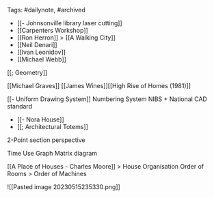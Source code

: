 
Tags: #dailynote, #archived 
- [[- Johnsonville library laser cutting]]
- [[Carpenters Workshop]]
- [[Ron Herron]] > [[A Walking City]]
- [[Neil Denari]]
- [[Ivan Leonidov]]
- [[Michael Webb]]

[[; Geometry]] 

[[Michael Graves]]
[[James Wines]][[High Rise of Homes (1981)]]

[[- Uniform Drawing System]]
Numbering System NIBS + National CAD standard

- [[- Nora House]]
- [[; Architectural Totems]]

2-Point section perspective

Time Use Graph
Matrix diagram

[[A Place of Houses - Charles Moore]] > House Organisation
Order of Rooms > Order of Machines

![[Pasted image 20230515235330.png]]